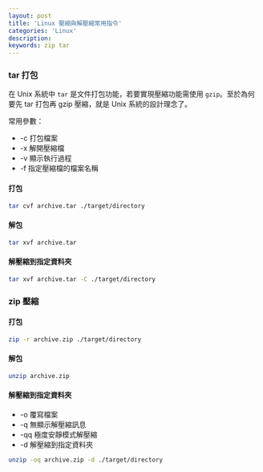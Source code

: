 ```yaml
---
layout: post
title: 'Linux 壓縮與解壓縮常用指令'
categories: 'Linux'
description: 
keywords: zip tar
---
```


### tar 打包
在 Unix 系統中 `tar` 是文件打包功能，若要實現壓縮功能需使用 `gzip`。至於為何要先 tar 打包再 gzip 壓縮，就是 Unix 系統的設計理念了。

常用參數：
- -c 打包檔案
- -x 解開壓縮檔
- -v 顯示執行過程
- -f 指定壓縮檔的檔案名稱

#### 打包

```sh
tar cvf archive.tar ./target/directory
```


#### 解包

```sh
tar xvf archive.tar
```

#### 解壓縮到指定資料夾

```sh
tar xvf archive.tar -C ./target/directory
```

### zip 壓縮

#### 打包

```sh
zip -r archive.zip ./target/directory
```

#### 解包

```sh
unzip archive.zip
```

#### 解壓縮到指定資料夾
- -o 覆寫檔案
- -q 無顯示解壓縮訊息
- -qq 極度安靜模式解壓縮
- -d 解壓縮到指定資料夾

```sh
unzip -oq archive.zip -d ./target/directory
```
